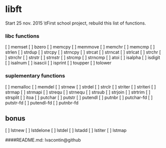 # libft
Start 25 nov. 2015
\tFirst school project, rebuild this list of functions.

### libc functions

[ ] memset
[ ] bzero
[ ] memcpy
[ ] memmove
[ ] memchr
[ ] memcmp
[ ] strlen
[ ] strdup
[ ] strcpy
[ ] strncpy
[ ] strcat
[ ] strncat
[ ] strlcat
[ ] strchr
[ ] strrchr
[ ] strstr
[ ] strnstr
[ ] strcmp
[ ] strncmp
[ ] atoi
[ ] isalpha
[ ] isdigit
[ ] isalnum
[ ] isascii
[ ] isprint
[ ] toupper
[ ] tolower

### suplementary functions

[ ] memalloc
[ ] memdel
[ ] strnew
[ ] strdel
[ ] strclr
[ ] striter
[ ] striteri
[ ] strmap
[ ] strmapi
[ ] strequ
[ ] strnequ
[ ] strsub
[ ] strjoin
[ ] strtrim
[ ] strsplit
[ ] itoa
[ ] putchar
[ ] putstr
[ ] putendl
[ ] putnbr
[ ] putchar-fd
[ ] putstr-fd
[ ] putendl-fd
[ ] putnbr-fd

## bonus

[ ] lstnew
[ ] lstdelone
[ ] lstdel
[ ] lstadd
[ ] lstiter
[ ] lstmap

####README.md: lvacontin@github
